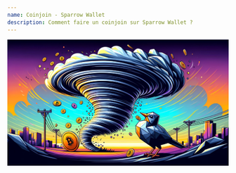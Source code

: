 ```yaml
---
name: Coinjoin - Sparrow Wallet
description: Comment faire un coinjoin sur Sparrow Wallet ?
---
```

![cover](assets/cover.webp)

